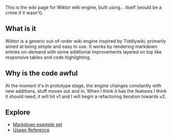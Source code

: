 This is the wiki page for Wiktor wiki engine, built using... itself (would be a crime if it wasn't).

## What is it

Wiktor is a generic out-of-order wiki engine inspired by Tiddlywiki, primarily aimed at being simple and easy to use.
It works by rendering markdown entries on-demand with some additional improvements layered on top like responsive tables and code highlighting.

## Why is the code awful

At the moment it's in prototype stage, the engine changes constantly with new additions, stuff moves out and in.
When I think it has the features I think it should need, it will hit v1 and I will begin a refactoring iteration towards v2.

## Explore

-  [Markdown example set](?markdown&index)
-  [Usage Reference](?reference&index)
